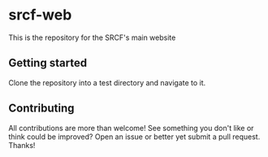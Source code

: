 # srcf-web

This is the repository for the SRCF's main website

## Getting started

Clone the repository into a test directory and navigate to it.

## Contributing

All contributions are more than welcome! See something you don't like or think could be improved? Open an issue or better yet submit a pull request. Thanks!
